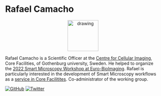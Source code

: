 # Rafael Camacho

<p align="center">
<img src="https://avatars.githubusercontent.com/u/4221906?v=4" alt="drawing" width="100"/>
<p/>

Rafael Camacho is a Scientific Officer at the [Centre for Cellular Imaging](https://www.gu.se/en/core-facilities/centre-for-cellular-imaging), Core Facilities, of Gothenburg university, Sweden. He helped to organize the [2022 Smart Microscopy Workshop at Euro-BioImaging](https://www.youtube.com/playlist?list=PLPpeRg-xt7oRUQWEwHoE5aXSEJsABdkDW). Rafael is particularly interested in the development of Smart Microscopy workflows as a [service in Core Facilitites](https://www.gu.se/core-facilities/centre-for-cellular-imaging-cci/smart-microscopy). Co-administrator of the working group.

[![GitHub](https://badgen.net/badge/icon/github?icon=github&label)](https://github.com/CamachoDejay) [![Twitter](https://badgen.net/badge/icon/twitter?icon=twitter&label)](https://twitter.com/camachodejay)
